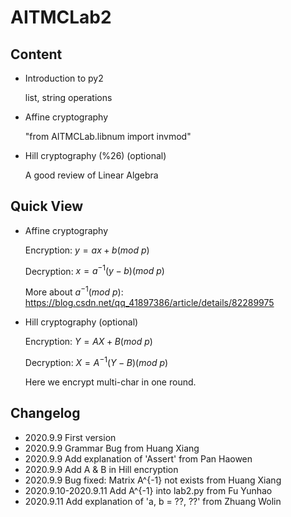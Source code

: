 # AITMCLab2

## Content

* Introduction to py2

  list, string operations

* Affine cryptography

  "from AITMCLab.libnum import invmod"

* Hill cryptography (%26) (optional)

  A good review of Linear Algebra

## Quick View

* Affine cryptography

  Encryption: $y = a  x + b (mod\ p)$

  Decryption: $x = a^{-1}(y-b)(mod\ p)$

  More about $a^{-1}(mod\ p)$: https://blog.csdn.net/qq_41897386/article/details/82289975

* Hill cryptography (optional)

  Encryption: $Y=AX+B(mod\ p)$

  Decryption: $X=A^{-1}(Y-B)(mod\ p)$

  Here we encrypt multi-char in one round.

## Changelog

* 2020.9.9 First version
* 2020.9.9 Grammar Bug from Huang Xiang
* 2020.9.9 Add explanation of 'Assert' from Pan Haowen
* 2020.9.9 Add A & B in Hill encryption
* 2020.9.9 Bug fixed: Matrix A^{-1} not exists from Huang Xiang
* 2020.9.10-2020.9.11 Add A^{-1} into lab2.py from Fu Yunhao
* 2020.9.11 Add explanation of 'a, b = ??, ??' from Zhuang Wolin
